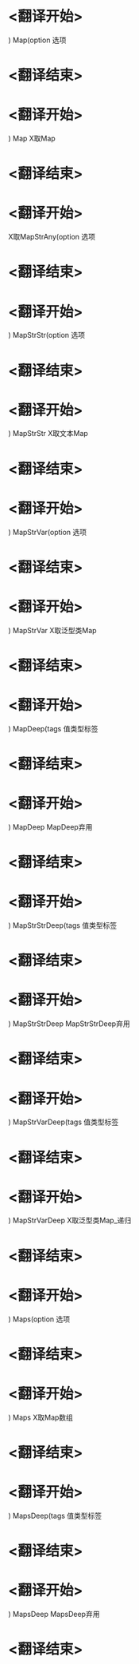 
# <翻译开始>
) Map(option
选项
# <翻译结束>

# <翻译开始>
) Map
X取Map
# <翻译结束>

# <翻译开始>
X取MapStrAny(option
选项
# <翻译结束>

# <翻译开始>
) MapStrStr(option
选项
# <翻译结束>

# <翻译开始>
) MapStrStr
X取文本Map
# <翻译结束>

# <翻译开始>
) MapStrVar(option
选项
# <翻译结束>

# <翻译开始>
) MapStrVar
X取泛型类Map
# <翻译结束>

# <翻译开始>
) MapDeep(tags
值类型标签
# <翻译结束>

# <翻译开始>
) MapDeep
MapDeep弃用
# <翻译结束>

# <翻译开始>
) MapStrStrDeep(tags
值类型标签
# <翻译结束>

# <翻译开始>
) MapStrStrDeep
MapStrStrDeep弃用
# <翻译结束>

# <翻译开始>
) MapStrVarDeep(tags
值类型标签
# <翻译结束>

# <翻译开始>
) MapStrVarDeep
X取泛型类Map_递归
# <翻译结束>

# <翻译开始>
) Maps(option
选项
# <翻译结束>

# <翻译开始>
) Maps
X取Map数组
# <翻译结束>

# <翻译开始>
) MapsDeep(tags
值类型标签
# <翻译结束>

# <翻译开始>
) MapsDeep
MapsDeep弃用
# <翻译结束>
